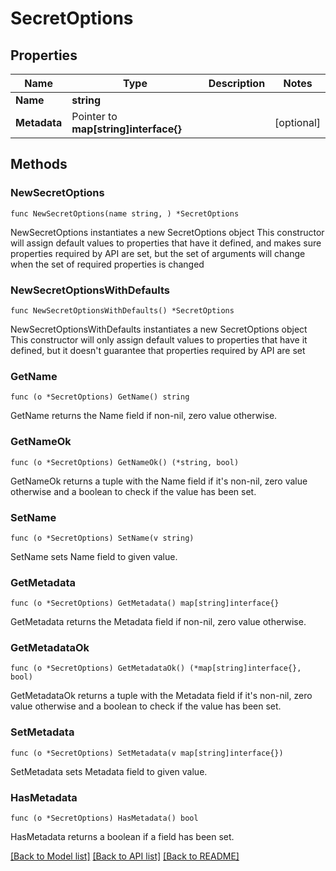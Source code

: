 # SecretOptions

## Properties

Name | Type | Description | Notes
------------ | ------------- | ------------- | -------------
**Name** | **string** |  | 
**Metadata** | Pointer to **map[string]interface{}** |  | [optional] 

## Methods

### NewSecretOptions

`func NewSecretOptions(name string, ) *SecretOptions`

NewSecretOptions instantiates a new SecretOptions object
This constructor will assign default values to properties that have it defined,
and makes sure properties required by API are set, but the set of arguments
will change when the set of required properties is changed

### NewSecretOptionsWithDefaults

`func NewSecretOptionsWithDefaults() *SecretOptions`

NewSecretOptionsWithDefaults instantiates a new SecretOptions object
This constructor will only assign default values to properties that have it defined,
but it doesn't guarantee that properties required by API are set

### GetName

`func (o *SecretOptions) GetName() string`

GetName returns the Name field if non-nil, zero value otherwise.

### GetNameOk

`func (o *SecretOptions) GetNameOk() (*string, bool)`

GetNameOk returns a tuple with the Name field if it's non-nil, zero value otherwise
and a boolean to check if the value has been set.

### SetName

`func (o *SecretOptions) SetName(v string)`

SetName sets Name field to given value.


### GetMetadata

`func (o *SecretOptions) GetMetadata() map[string]interface{}`

GetMetadata returns the Metadata field if non-nil, zero value otherwise.

### GetMetadataOk

`func (o *SecretOptions) GetMetadataOk() (*map[string]interface{}, bool)`

GetMetadataOk returns a tuple with the Metadata field if it's non-nil, zero value otherwise
and a boolean to check if the value has been set.

### SetMetadata

`func (o *SecretOptions) SetMetadata(v map[string]interface{})`

SetMetadata sets Metadata field to given value.

### HasMetadata

`func (o *SecretOptions) HasMetadata() bool`

HasMetadata returns a boolean if a field has been set.


[[Back to Model list]](../README.md#documentation-for-models) [[Back to API list]](../README.md#documentation-for-api-endpoints) [[Back to README]](../README.md)


